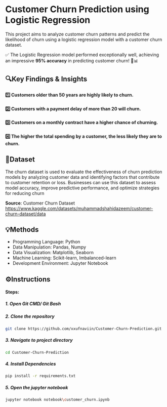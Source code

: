 
# Customer Churn Prediction using Logistic Regression

This project aims to analyze customer churn patterns and predict the likelihood of churn using a logistic regression model with a customer churn dataset. 

✅ The Logistic Regression model performed exceptionally well, achieving an impressive **95% accuracy** in predicting customer churn! 🚀📊
###
## 🔍Key Findings & Insights

#### 1️⃣ Customers older than 50 years are highly likely to churn.
#### 2️⃣ Customers with a payment delay of more than 20 will churn.
#### 3️⃣ Customers on a monthly contract have a higher chance of churning.
#### 4️⃣ The higher the total spending by a customer, the less likely they are to churn.

###
## 📂Dataset

The churn dataset is used to evaluate the effectiveness of churn prediction models by analyzing customer data and identifying factors that contribute to customer retention or loss. Businesses can use this dataset to assess model accuracy, improve predictive performance, and optimize strategies for reducing churn

**Source**: Customer Churn Dataset 
https://www.kaggle.com/datasets/muhammadshahidazeem/customer-churn-dataset/data

###
## 💡Methods
- Programming Language: Python
- Data Manipulation: Pandas, Numpy
- Data Visualization: Matplotlib, Seaborn
- Machine Learning: Scikit-learn, Imbalanced-learn
- Development Environment: Jupyter Notebook

###
## ⚙️Instructions

#### Steps:
##### 1. Open Git CMD/ Git Bash
##### 2. Clone the repository  
```bash
git clone https://github.com/xxufnaviin/Customer-Churn-Prediction.git
```
##### 3. Navigate to project directory 
```bash
cd Customer-Churn-Prediction
```
##### 4. Install Dependencies
```bash
pip install -r requirements.txt
``` 
##### 5. Open the jupyter notebook 
```bash
jupyter notebook notebook\customer_churn.ipynb
```


